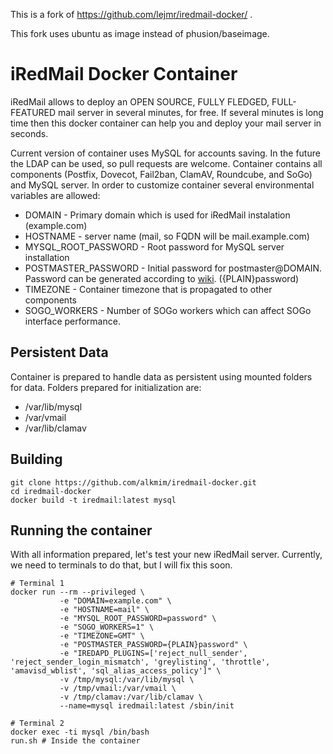 This is a fork of https://github.com/lejmr/iredmail-docker/ . 

This fork uses ubuntu as image instead of phusion/baseimage. 

# iRedMail Docker Container #

iRedMail allows to deploy an OPEN SOURCE, FULLY FLEDGED, FULL-FEATURED mail server in several minutes, for free. If several minutes is long time then this docker container can help you and deploy your mail server in seconds.

Current version of container uses MySQL for accounts saving. In the future the LDAP can be used, so pull requests are welcome. Container contains all components (Postfix, Dovecot, Fail2ban, ClamAV, Roundcube, and SoGo) and MySQL server. In order to customize container several environmental variables are allowed:

  * DOMAIN -  Primary domain which is used for iRedMail instalation (example.com)
  * HOSTNAME - server name (mail, so FQDN will be mail.example.com)
  * MYSQL_ROOT_PASSWORD - Root password for MySQL server installation
  * POSTMASTER_PASSWORD - Initial password for postmaster@DOMAIN. Password can be generated according to [wiki](http://www.iredmail.org/docs/reset.user.password.html). ({PLAIN}password)
  * TIMEZONE - Container timezone that is propagated to other components
  * SOGO_WORKERS - Number of SOGo workers which can affect SOGo interface performance.

## Persistent Data ##

Container is prepared to handle data as persistent using mounted folders for data. Folders prepared for initialization are:

 * /var/lib/mysql
 * /var/vmail
 * /var/lib/clamav

## Building ## 

```
git clone https://github.com/alkmim/iredmail-docker.git
cd iredmail-docker
docker build -t iredmail:latest mysql
```

## Running the container ##

With all information prepared, let's test your new iRedMail server. Currently, we need to terminals to do that, but I will fix this soon. 

```
# Terminal 1
docker run --rm --privileged \
           -e "DOMAIN=example.com" \
           -e "HOSTNAME=mail" \
           -e "MYSQL_ROOT_PASSWORD=password" \
           -e "SOGO_WORKERS=1" \
           -e "TIMEZONE=GMT" \
           -e "POSTMASTER_PASSWORD={PLAIN}password" \
           -e "IREDAPD_PLUGINS=['reject_null_sender', 'reject_sender_login_mismatch', 'greylisting', 'throttle', 'amavisd_wblist', 'sql_alias_access_policy']" \
           -v /tmp/mysql:/var/lib/mysql \
           -v /tmp/vmail:/var/vmail \
           -v /tmp/clamav:/var/lib/clamav \
           --name=mysql iredmail:latest /sbin/init

# Terminal 2
docker exec -ti mysql /bin/bash
run.sh # Inside the container
```

